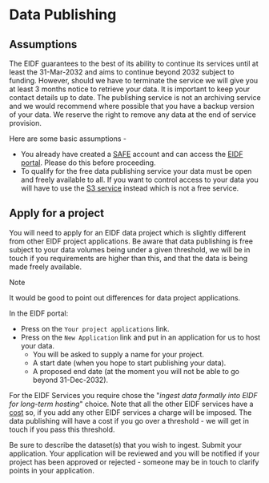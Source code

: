 # Data Publishing

## Assumptions

The EIDF guarantees to the best of its ability to continue its services until at least the 31-Mar-2032 and aims to continue beyond 2032 subject to funding. However, should we have to terminate the service we will give you at least 3 months notice to retrieve your data. It is important to keep your contact details up to date. The publishing service is not an archiving service and we would recommend where possible that you have a backup version of your data. We reserve the right to remove any data at the end of service provision.

Here are some basic assumptions - 

* You already have created a [SAFE](https://safe.epcc.ed.ac.uk/) account and can access the [EIDF portal](https://portal.eidf.ac.uk/). Please do this before proceeding.
* To qualify for the free data publishing service your data must be open and freely available to all. If you want to control access to your data you will have to use the [S3 service](https://epcced.github.io/eidf-docs/services/s3/) instead which is not a free service.

## Apply for a project

You will need to apply for an EIDF data project which is slightly different from other EIDF project applications. Be aware that data publishing is free subject to your data volumes being under a given threshold, we will be in touch if you requirements are higher than this, and that the data is being made freely available.  

> [!NOTE]
>
> It would be good to point out differences for data project applications.

In the EIDF portal:

* Press on the `Your project applications` link. 
* Press on the `New Application` link and put in an application for us to host your data. 
  * You will be asked to supply a name for your project.
  * A start date (when you hope to start publishing your data).
  * A proposed end date (at the moment you will not be able to go beyond 31-Dec-2032).

For the EIDF Services you require chose the "*ingest data formally into EIDF for long-term hosting*" choice. Note that all the other EIDF services have a [cost](https://edinburgh-international-data-facility.ed.ac.uk/access) so, if you add any other EIDF services a charge will be imposed. The data publishing will have a cost if you go over a threshold - we will get in touch if you pass this threshold.

Be sure to describe the dataset(s) that you wish to ingest. Submit your application. Your application will be reviewed and you will be notified if your project has been approved or rejected - someone may be in touch to clarify points in your application.
